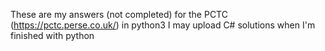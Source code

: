 These are my answers (not completed) for the PCTC (https://pctc.perse.co.uk/) in python3
I may upload C# solutions when I'm finished with python
